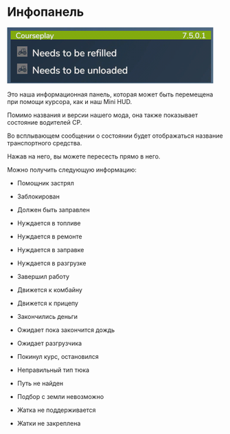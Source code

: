 # Инфопанель

![Image](../assets/images/infopanel_0_0_480_130.png)

  
  
Это наша информационная панель, которая может быть перемещена при помощи курсора, как и наш Mini HUD.  
  
Помимо названия и версии нашего мода, она также показывает состояние водителей CP.  
  
Во всплывающем сообщении о состоянии будет отображаться название транспортного средства.  
  
Нажав на него, вы можете пересесть прямо в него.  
  


  
  
Можно получить следующую информацию:  
  
    
- Помощник застрял  
  
    
- Заблокирован  
  
    
- Должен быть заправлен  
  
    
- Нуждается в топливе  
  
    
- Нуждается в ремонте  
  
    
- Нуждается в заправке  
  
    
- Нуждается в разгрузке  
  
    
- Завершил работу  
  
    
- Движется к комбайну  
  
    
- Движется к прицепу  
  
    
- Закончились деньги  
  
    
- Ожидает пока закончится дождь  
  
    
- Ожидает разгрузчика  
  
    
- Покинул курс, остановился  
  
    
- Неправильный тип тюка  
  
    
- Путь не найден  
  
    
- Подбор с земли невозможно  
  
    
- Жатка не поддерживается  
  
    
- Жатки не закреплена  
  


